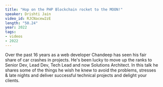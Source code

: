 ```yaml
---
title: "Hop on the PHP Blockchain rocket to the MOON!"
speaker: Drishti Jain
video_id: RJCNacew2zE
length: "50.24"
year: 2022
tags:
- videos
- 2022
---
```

Over the past 16 years as a web developer Chandeep has seen his fair share of car crashes in projects. He's been lucky to move up the ranks to Senior Dev, Lead Dev, Tech Lead and now Solutions Architect. In this talk he shares some of the things he wish he knew to avoid the problems, stresses & late nights and deliver successful technical projects and delight your clients.

